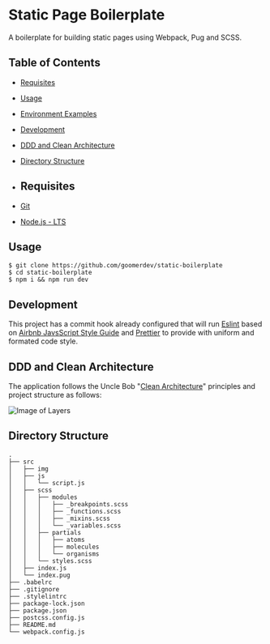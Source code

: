 # Static Page Boilerplate

A boilerplate for building static pages using Webpack, Pug and SCSS.

## Table of Contents

+ [Requisites](#requisites)
+ [Usage](#usage)
+ [Environment Examples](#environment-examples)
+ [Development](#development)
+ [DDD and Clean Architecture](#ddd-and-clean-architecture)
+ [Directory Structure](#directory-structure)

+ ## Requisites

+ [Git](https://git-scm.com/downloads/)
+ [Node.js - LTS](https://nodejs.org/en/download/)

## Usage

```console
$ git clone https://github.com/goomerdev/static-boilerplate
$ cd static-boilerplate
$ npm i && npm run dev
```

## Development

This project has a commit hook already configured that will run [Eslint](https://github.com/eslint/eslint) based on [Airbnb JavsScript Style Guide](https://github.com/airbnb/javascript) and [Prettier](https://github.com/prettier/prettier) to provide with uniform and formated code style.

## DDD and Clean Architecture

The application follows the Uncle Bob "[Clean Architecture](https://8thlight.com/blog/uncle-bob/2012/08/13/the-clean-architecture.html)" principles and project structure as follows:

![Image of Layers](http://blog.cleancoder.com/uncle-bob/images/2012-08-13-the-clean-architecture/CleanArchitecture.jpg)

## Directory Structure

```
.
├── src
│   ├── img
│   ├── js
│   │   └── script.js
│   ├── scss
│   │   ├── modules
│   │   │   ├── _breakpoints.scss
│   │   │   ├── _functions.scss
│   │   │   ├── _mixins.scss
│   │   │   └── _variables.scss
│   │   ├── partials
│   │   │   ├── atoms
│   │   │   ├── molecules
│   │   │   └── organisms
│   │   └── styles.scss
│   ├── index.js
│   └── index.pug
├── .babelrc
├── .gitignore
├── .stylelintrc
├── package-lock.json
├── package.json
├── postcss.config.js
├── README.md
└── webpack.config.js

```

